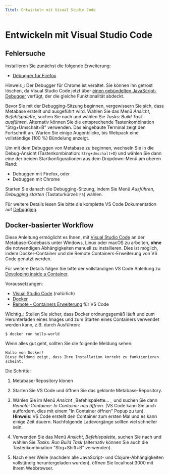 ```yaml
---
Titel: Entwickeln mit Visual Studio Code
---
```



# Entwickeln mit Visual Studio Code


## Fehlersuche


Installieren Sie zunächst die folgende Erweiterung:


- [Debugger für Firefox](https://marketplace.visualstudio.com/items?itemName=firefox-devtools.vscode-firefox-debug)


Hinweis_: Der Debugger für Chrome ist veraltet. Sie können ihn getrost löschen, da Visual Studio Code jetzt über [einen gebündelten JavaScript-Debugger](https://github.com/microsoft/vscode-js-debug) verfügt, der die gleiche Funktionalität abdeckt.


Bevor Sie mit der Debugging-Sitzung beginnen, vergewissern Sie sich, dass Metabase erstellt und ausgeführt wird. Wählen Sie das Menü _Ansicht_, _Befehlspalette_, suchen Sie nach und wählen Sie _Tasks: Build Task ausführen_. Alternativ können Sie die entsprechende Tastenkombination "Strg+Umschalt+B" verwenden. Das eingebaute Terminal zeigt den Fortschritt an. Warten Sie einige Augenblicke, bis Webpack eine vollständige (100 %) Bündelung anzeigt.


Um mit dem Debuggen von Metabase zu beginnen, wechseln Sie in die Debug-Ansicht (Tastenkombination: `Strg+Umschalt+D`) und wählen Sie dann eine der beiden Startkonfigurationen aus dem Dropdown-Menü am oberen Rand:


- Debuggen mit Firefox, oder
- Debuggen mit Chrome


Starten Sie danach die Debugging-Sitzung, indem Sie Menü _Ausführen_, _Debugging starten_ (Tastaturkürzel: `F5`) wählen.


Für weitere Details lesen Sie bitte die komplette VS Code Dokumentation auf [Debugging](https://code.visualstudio.com/docs/editor/debugging).


## Docker-basierter Workflow


Diese Anleitung ermöglicht es Ihnen, mit [Visual Studio Code](https://code.visualstudio.com/) an der Metabase-Codebasis unter Windows, Linux oder macOS zu arbeiten, **ohne** die notwendigen Abhängigkeiten manuell zu installieren. Dies ist möglich, indem Docker-Container und die Remote Containers-Erweiterung von VS Code genutzt werden.


Für weitere Details folgen Sie bitte der vollständigen VS Code Anleitung zu [Developing inside a Container](https://code.visualstudio.com/docs/remote/containers).


Voraussetzungen:


- [Visual Studio Code](https://code.visualstudio.com/) (natürlich)
- [Docker](https://www.docker.com/)
- [Remote - Containers Erweiterung](https://marketplace.visualstudio.com/items?itemName=ms-vscode-remote.remote-containers) für VS Code


Wichtig_: Stellen Sie sicher, dass Docker ordnungsgemäß läuft und zum Herunterladen eines Images und zum Starten eines Containers verwendet werden kann, z.B. durch Ausführen:


```
$ docker run hello-world
```


Wenn alles gut geht, sollten Sie die folgende Meldung sehen:


```
Hallo von Docker!
Diese Meldung zeigt, dass Ihre Installation korrekt zu funktionieren scheint.
```


Die Schritte:


1. Metabase-Repository klonen


2. Starten Sie VS Code und öffnen Sie das geklonte Metabase-Repository.


3. Wählen Sie im Menü _Ansicht_ _Befehlspalette... _ und suchen Sie dann _Remote-Container: In Container neu öffnen_. (VS Code kann Sie auch auffordern, dies mit einem "In Container öffnen" Popup zu tun).
**Hinweis**: VS Code erstellt den Container zum ersten Mal und es kann einige Zeit dauern. Nachfolgende Ladevorgänge sollten viel schneller sein.


4. Verwenden Sie das Menü _Ansicht_, _Befehlspalette_, suchen Sie nach und wählen Sie _Tasks: Run Build Task_ (alternativ können Sie auch die Tastenkombination "Strg+Shift+B" verwenden).


5. Nach einer Weile (nachdem alle JavaScript- und Clojure-Abhängigkeiten vollständig heruntergeladen wurden), öffnen Sie localhost:3000 mit Ihrem Webbrowser.
